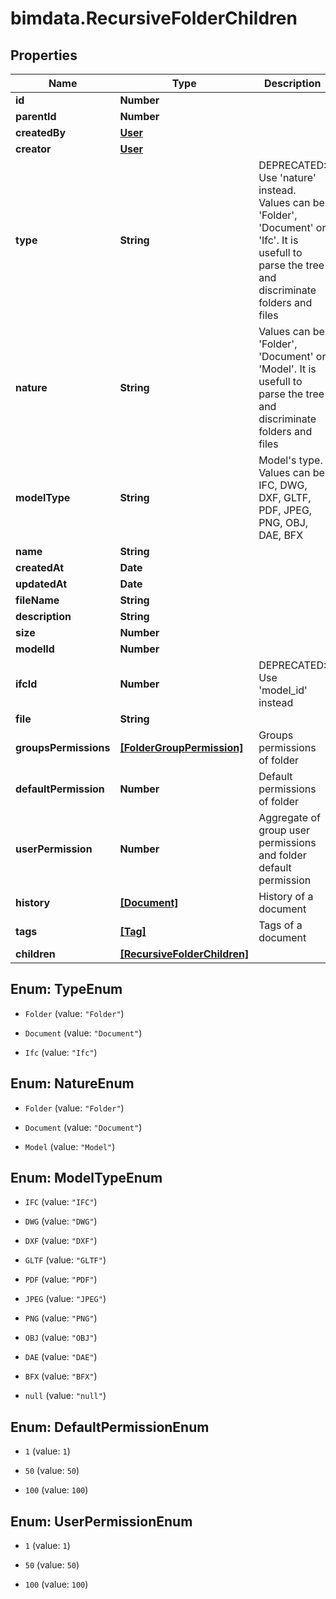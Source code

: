 # bimdata.RecursiveFolderChildren

## Properties

Name | Type | Description | Notes
------------ | ------------- | ------------- | -------------
**id** | **Number** |  | 
**parentId** | **Number** |  | [readonly] 
**createdBy** | [**User**](User.md) |  | [optional] 
**creator** | [**User**](User.md) |  | [optional] 
**type** | **String** | DEPRECATED: Use &#39;nature&#39; instead. Values can be &#39;Folder&#39;, &#39;Document&#39; or &#39;Ifc&#39;. It is usefull to parse the tree and discriminate folders and files | [readonly] 
**nature** | **String** | Values can be &#39;Folder&#39;, &#39;Document&#39; or &#39;Model&#39;. It is usefull to parse the tree and discriminate folders and files | [readonly] 
**modelType** | **String** | Model&#39;s type. Values can be IFC, DWG, DXF, GLTF, PDF, JPEG, PNG, OBJ, DAE, BFX | [readonly] 
**name** | **String** |  | 
**createdAt** | **Date** |  | 
**updatedAt** | **Date** |  | 
**fileName** | **String** |  | [optional] 
**description** | **String** |  | [optional] 
**size** | **Number** |  | [optional] 
**modelId** | **Number** |  | [readonly] 
**ifcId** | **Number** | DEPRECATED: Use &#39;model_id&#39; instead | [readonly] 
**file** | **String** |  | [optional] 
**groupsPermissions** | [**[FolderGroupPermission]**](FolderGroupPermission.md) | Groups permissions of folder | [readonly] 
**defaultPermission** | **Number** | Default permissions of folder | [readonly] 
**userPermission** | **Number** | Aggregate of group user permissions and folder default permission | [readonly] 
**history** | [**[Document]**](Document.md) | History of a document | [readonly] 
**tags** | [**[Tag]**](Tag.md) | Tags of a document | [readonly] 
**children** | [**[RecursiveFolderChildren]**](RecursiveFolderChildren.md) |  | [optional] 



## Enum: TypeEnum


* `Folder` (value: `"Folder"`)

* `Document` (value: `"Document"`)

* `Ifc` (value: `"Ifc"`)





## Enum: NatureEnum


* `Folder` (value: `"Folder"`)

* `Document` (value: `"Document"`)

* `Model` (value: `"Model"`)





## Enum: ModelTypeEnum


* `IFC` (value: `"IFC"`)

* `DWG` (value: `"DWG"`)

* `DXF` (value: `"DXF"`)

* `GLTF` (value: `"GLTF"`)

* `PDF` (value: `"PDF"`)

* `JPEG` (value: `"JPEG"`)

* `PNG` (value: `"PNG"`)

* `OBJ` (value: `"OBJ"`)

* `DAE` (value: `"DAE"`)

* `BFX` (value: `"BFX"`)

* `null` (value: `"null"`)





## Enum: DefaultPermissionEnum


* `1` (value: `1`)

* `50` (value: `50`)

* `100` (value: `100`)





## Enum: UserPermissionEnum


* `1` (value: `1`)

* `50` (value: `50`)

* `100` (value: `100`)





